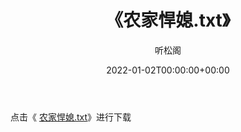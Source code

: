 ﻿---
title:  《农家悍媳.txt》
date:   2022-01-02T00:00:00+00:00
author: 听松阁
layout: post
permalink: /农家悍媳/
categories: 小说
tags: [小说]
---

点击《 [农家悍媳.txt](http://img.660000.xyz/bookstukust/book/bntxt/10/农家悍媳.txt)》进行下载